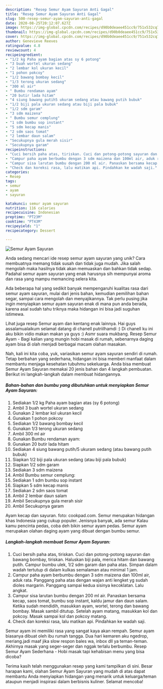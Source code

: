 ```yaml
---
description: "Resep Semur Ayam Sayuran Anti Gagal"
title: "Resep Semur Ayam Sayuran Anti Gagal"
slug: 500-resep-semur-ayam-sayuran-anti-gagal
date: 2020-08-25T20:12:07.627Z
image: https://img-global.cpcdn.com/recipes/d90b0deaee451cc9/751x532cq70/semur-ayam-sayuran-foto-resep-utama.jpg
thumbnail: https://img-global.cpcdn.com/recipes/d90b0deaee451cc9/751x532cq70/semur-ayam-sayuran-foto-resep-utama.jpg
cover: https://img-global.cpcdn.com/recipes/d90b0deaee451cc9/751x532cq70/semur-ayam-sayuran-foto-resep-utama.jpg
author: Genevieve Reeves
ratingvalue: 4.8
reviewcount: 4
recipeingredient:
- "1/2 kg Paha ayam bagian atas sy 6 potong"
- "3 buah wortel ukuran sedang"
- "2 lembar kol ukuran kecil"
- "1 pohon pokcoy"
- "1/2 bawang bombay kecil"
- "1/3 terong ukuran sedang"
- "300 ml air"
- " Bumbu rendaman ayam"
- "20 butir lada hitam"
- "4 siung bawang putih5 ukuram sedang atau bawang putih bubuk"
- "1/2 biji pala ukuran sedang atau biji pala bubuk"
- "1/2 sdm garam"
- "3 sdm maizena"
- " Bumbu semur cemplung"
- "1 sdm bumbu sop instant"
- "5 sdm kecap manis"
- "2 sdm saos tomat"
- "2 lembar daun salam"
- "Secukupnya gula merah sisir"
- "Secukupnya garam"
recipeinstructions:
- "Cuci bersih paha atas, tiriskan. Cuci dan potong-potong sayuran dan bawang bombay, tiriskan. Haluskan biji pala, merica hitam dan bawang putih. Campur bumbu ulek, 1/2 sdm garam dan paha atas. Simpan dalam wadah tertutup di dalam kulkas semalaman atau minimal 1 jam."
- "Campur paha ayam berbumbu dengan 3 sdm maizena dan 100ml air, aduk rata. Panggang paha atas dengan wajan anti lengket yg sudah dioles margarin. Panggang sampai kedua sisinya kecoklatan. Lalu angkat."
- "Campur sisa larutan bumbu dengan 200 ml air. Panaskan bersama kecap, saos tomat, bumbu sop instant, kaldu jamur dan daun salam. Ketika sudah mendidih, masukkan ayam, wortel, terong dan bawang bombay. Masak sambil ditutup. Setelah ayam matang, masukkan kol dan pokcoy. Masak sampai kol dan pokcoy matang."
- "Check dan koreksi rasa, lalu matikan api. Pindahkan ke wadah saji."
categories:
- Resep
tags:
- semur
- ayam
- sayuran

katakunci: semur ayam sayuran 
nutrition: 116 calories
recipecuisine: Indonesian
preptime: "PT23M"
cooktime: "PT43M"
recipeyield: "1"
recipecategory: Dessert

---
```



![Semur Ayam Sayuran](https://img-global.cpcdn.com/recipes/d90b0deaee451cc9/751x532cq70/semur-ayam-sayuran-foto-resep-utama.jpg)

Anda sedang mencari ide resep semur ayam sayuran yang unik? Cara membuatnya memang tidak susah dan tidak juga mudah. Jika salah mengolah maka hasilnya tidak akan memuaskan dan bahkan tidak sedap. Padahal semur ayam sayuran yang enak harusnya sih mempunyai aroma dan rasa yang mampu memancing selera kita.

Ada beberapa hal yang sedikit banyak mempengaruhi kualitas rasa dari semur ayam sayuran, mulai dari jenis bahan, kemudian pemilihan bahan segar, sampai cara mengolah dan menyajikannya. Tak perlu pusing jika ingin menyiapkan semur ayam sayuran enak di mana pun anda berada, karena asal sudah tahu triknya maka hidangan ini bisa jadi suguhan istimewa.

Lihat juga resep Semur ayam dan kentang enak lainnya. Hai guys assalamualaikum selamat datang di chanell putriilhamdi :) Di chanell ku ini aku bikin vidio makan makan ya guys :) Asmr suara mukbang. Resep Semur Ayam - Bagi kalian yang mungin hobi masak di rumah, sebenarnya daging ayam bisa di olah menjadi berbagai macam olahan masakan.


Nah, kali ini kita coba, yuk, variasikan semur ayam sayuran sendiri di rumah. Tetap berbahan yang sederhana, hidangan ini bisa memberi manfaat dalam membantu menjaga kesehatan tubuhmu sekeluarga. Anda bisa membuat Semur Ayam Sayuran memakai 20 jenis bahan dan 4 langkah pembuatan. Berikut ini langkah-langkah dalam membuat hidangannya.

<!--inarticleads1-->

##### Bahan-bahan dan bumbu yang dibutuhkan untuk menyiapkan Semur Ayam Sayuran:

1. Sediakan 1/2 kg Paha ayam bagian atas (sy 6 potong)
1. Ambil 3 buah wortel ukuran sedang
1. Gunakan 2 lembar kol ukuran kecil
1. Gunakan 1 pohon pokcoy
1. Sediakan 1/2 bawang bombay kecil
1. Gunakan 1/3 terong ukuran sedang
1. Ambil 300 ml air
1. Gunakan  Bumbu rendaman ayam:
1. Gunakan 20 butir lada hitam
1. Sediakan 4 siung bawang putih/5 ukuram sedang (atau bawang putih bubuk)
1. Siapkan 1/2 biji pala ukuran sedang (atau biji pala bubuk)
1. Siapkan 1/2 sdm garam
1. Sediakan 3 sdm maizena
1. Ambil  Bumbu semur cemplung:
1. Sediakan 1 sdm bumbu sop instant
1. Siapkan 5 sdm kecap manis
1. Sediakan 2 sdm saos tomat
1. Ambil 2 lembar daun salam
1. Ambil Secukupnya gula merah sisir
1. Ambil Secukupnya garam


Ayam kecap dan sayuran. foto: cookpad.com. Semur merupakan hidangan khas Indonesia yang cukup populer. Jenisnya banyak, ada semur Kalau kamu pencinta pedas, coba deh bikin semur ayam pedas. Semur ayam merupakan olahan daging ayam yang dibuat dengan bumbu semur. 

<!--inarticleads2-->

##### Langkah-langkah membuat Semur Ayam Sayuran:

1. Cuci bersih paha atas, tiriskan. Cuci dan potong-potong sayuran dan bawang bombay, tiriskan. Haluskan biji pala, merica hitam dan bawang putih. Campur bumbu ulek, 1/2 sdm garam dan paha atas. Simpan dalam wadah tertutup di dalam kulkas semalaman atau minimal 1 jam.
1. Campur paha ayam berbumbu dengan 3 sdm maizena dan 100ml air, aduk rata. Panggang paha atas dengan wajan anti lengket yg sudah dioles margarin. Panggang sampai kedua sisinya kecoklatan. Lalu angkat.
1. Campur sisa larutan bumbu dengan 200 ml air. Panaskan bersama kecap, saos tomat, bumbu sop instant, kaldu jamur dan daun salam. Ketika sudah mendidih, masukkan ayam, wortel, terong dan bawang bombay. Masak sambil ditutup. Setelah ayam matang, masukkan kol dan pokcoy. Masak sampai kol dan pokcoy matang.
1. Check dan koreksi rasa, lalu matikan api. Pindahkan ke wadah saji.


Semur ayam ini memiliki rasa yang sangat kaya akan rempah. Semur ayam biasanya dibuat oleh ibu rumah tangga. Dua hari kemaren aku ngedrop, meriang.jadi maaf jika slow respon bales wa, inbox dll ya teman-teman. Akhirnya masak yang seger-seger dan nggak terlalu berbumbu. Resep Semur Ayam Sederhana - Hobi masak tapi kehabisan menu yang bisa dicoba? 

Terima kasih telah menggunakan resep yang kami tampilkan di sini. Besar harapan kami, olahan Semur Ayam Sayuran yang mudah di atas dapat membantu Anda menyiapkan hidangan yang menarik untuk keluarga/teman ataupun menjadi inspirasi dalam berbisnis kuliner. Selamat mencoba!
